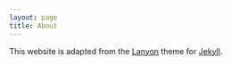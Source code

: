 ```yaml
---
layout: page
title: About
---
```


This website is adapted from the [Lanyon](https://github.com/poole/lanyon) theme for [Jekyll](https://github.com/poole/hyde).
